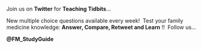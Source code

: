 

Join us on **Twitter** for **Teaching Tidbits**…

New multiple choice questions available every week! &nbsp;Test your family medicine knowledge: **Answer, Compare, Retweet and Learn** !! &nbsp;Follow us…

**@FM_StudyGuide**

&nbsp;
